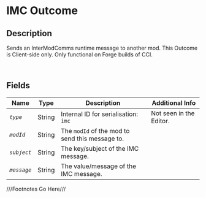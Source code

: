 IMC Outcome
============= 

## Description

Sends an InterModComms runtime message to another mod. This Outcome is Client-side only. Only functional on Forge builds of CCI.

<br />

## Fields

| Name     | Type   | Description | Additional Info |
| -------- | ------ | ----------- | --------------- |
| *`type`* | String |      Internal ID for serialisation: `imc`       |         Not seen in the Editor.        |
| *`modId`* | String |      The `modId` of the mod to send this message to.       |                 |
| *`subject`* | String |      The key/subject of the IMC message.       |                 |
| *`message`* | String |      The value/message of the IMC message.       |                 |

///Footnotes Go Here///

[^-1]: Fields in *italics* are required for the Object to be valid.  
